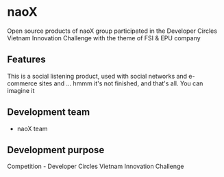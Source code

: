 # naoX

Open source products of naoX group participated in the Developer Circles Vietnam Innovation Challenge with the theme of FSI & EPU company

## Features 
This is a social listening product, used with social networks and e-commerce sites and ... hmmm it's not finished, and that's all. You can imagine it

## Development team
* naoX team

## Development purpose
Competition - Developer Circles Vietnam Innovation Challenge
